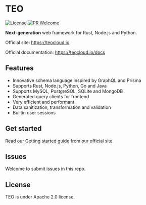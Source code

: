 TEO
===
[![License][license-image]][license-url] [![PR Welcome][pr-image]][pr-url]

**Next-generation** web framework for Rust, Node.js and Python.

Official site: https://teocloud.io

Official documentation: https://teocloud.io/docs

## Features

* Innovative schema language inspired by GraphQL and Prisma
* Supports Rust, Node.js, Python, Go and Java
* Supports MySQL, PostgreSQL, SQLite and MongoDB
* Generated query clients for frontend
* Very efficient and performant
* Data sanitization, transformation and validation
* Builtin user sessions

## Get started

Read our [Getting started guide](https://teocloud.io/docs/getting-started/quickstart) from 
[our official site](https://teocloud.io).

## Issues

Welcome to submit issues in this repo.

## License

TEO is under Apache 2.0 license.

[license-image]: https://img.shields.io/github/license/teocloud/teo.svg?style=flat-square
[license-url]: https://github.com/teocloud/teo/blob/master/LICENSE
[pr-image]: https://img.shields.io/badge/PRs-welcome-brightgreen.svg?style=flat-square
[pr-url]: https://github.com/teocloud/teo
